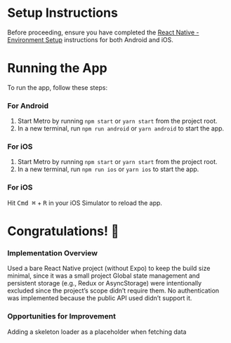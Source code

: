 # Setup Instructions

Before proceeding, ensure you have completed the [React Native - Environment Setup](https://reactnative.dev/docs/environment-setup) instructions for both Android and iOS.

# Running the App

To run the app, follow these steps:

### For Android

1. Start Metro by running `npm start` or `yarn start` from the project root.
2. In a new terminal, run `npm run android` or `yarn android` to start the app.

### For iOS

1. Start Metro by running `npm start` or `yarn start` from the project root.
2. In a new terminal, run `npm run ios` or `yarn ios` to start the app.

### For iOS

Hit <kbd>Cmd ⌘</kbd> + <kbd>R</kbd> in your iOS Simulator to reload the app.

# Congratulations! :tada:

### Implementation Overview

Used a bare React Native project (without Expo) to keep the build size minimal, since it was a small project
Global state management and persistent storage (e.g., Redux or AsyncStorage) were intentionally excluded since the project’s scope didn’t require them.
No authentication was implemented because the public API used didn’t support it.

### Opportunities for Improvement

Adding a skeleton loader as a placeholder when fetching data
